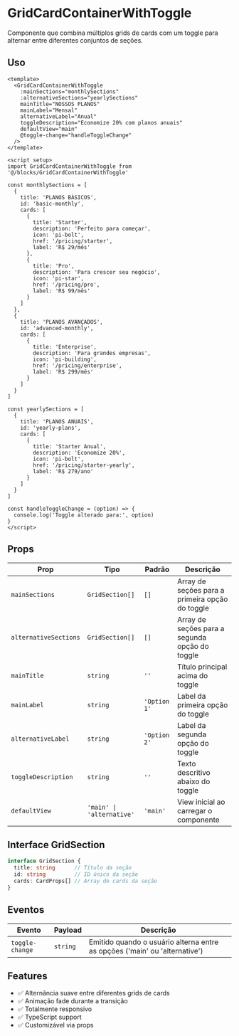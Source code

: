 # GridCardContainerWithToggle

Componente que combina múltiplos grids de cards com um toggle para alternar entre diferentes conjuntos de seções.

## Uso

```vue
<template>
  <GridCardContainerWithToggle
    :mainSections="monthlySections"
    :alternativeSections="yearlySections"
    mainTitle="NOSSOS PLANOS"
    mainLabel="Mensal"
    alternativeLabel="Anual"
    toggleDescription="Economize 20% com planos anuais"
    defaultView="main"
    @toggle-change="handleToggleChange"
  />
</template>

<script setup>
import GridCardContainerWithToggle from '@/blocks/GridCardContainerWithToggle'

const monthlySections = [
  {
    title: 'PLANOS BÁSICOS',
    id: 'basic-monthly',
    cards: [
      {
        title: 'Starter',
        description: 'Perfeito para começar',
        icon: 'pi-bolt',
        href: '/pricing/starter',
        label: 'R$ 29/mês'
      },
      {
        title: 'Pro',
        description: 'Para crescer seu negócio',
        icon: 'pi-star',
        href: '/pricing/pro',
        label: 'R$ 99/mês'
      }
    ]
  },
  {
    title: 'PLANOS AVANÇADOS',
    id: 'advanced-monthly',
    cards: [
      {
        title: 'Enterprise',
        description: 'Para grandes empresas',
        icon: 'pi-building',
        href: '/pricing/enterprise',
        label: 'R$ 299/mês'
      }
    ]
  }
]

const yearlySections = [
  {
    title: 'PLANOS ANUAIS',
    id: 'yearly-plans',
    cards: [
      {
        title: 'Starter Anual',
        description: 'Economize 20%',
        icon: 'pi-bolt',
        href: '/pricing/starter-yearly',
        label: 'R$ 279/ano'
      }
    ]
  }
]

const handleToggleChange = (option) => {
  console.log('Toggle alterado para:', option)
}
</script>
```

## Props

| Prop | Tipo | Padrão | Descrição |
|------|------|--------|-----------|
| `mainSections` | `GridSection[]` | `[]` | Array de seções para a primeira opção do toggle |
| `alternativeSections` | `GridSection[]` | `[]` | Array de seções para a segunda opção do toggle |
| `mainTitle` | `string` | `''` | Título principal acima do toggle |
| `mainLabel` | `string` | `'Option 1'` | Label da primeira opção do toggle |
| `alternativeLabel` | `string` | `'Option 2'` | Label da segunda opção do toggle |
| `toggleDescription` | `string` | `''` | Texto descritivo abaixo do toggle |
| `defaultView` | `'main' \| 'alternative'` | `'main'` | View inicial ao carregar o componente |

## Interface GridSection

```typescript
interface GridSection {
  title: string      // Título da seção
  id: string         // ID único da seção
  cards: CardProps[] // Array de cards da seção
}
```

## Eventos

| Evento | Payload | Descrição |
|--------|---------|-----------|
| `toggle-change` | `string` | Emitido quando o usuário alterna entre as opções ('main' ou 'alternative') |

## Features

- ✅ Alternância suave entre diferentes grids de cards
- ✅ Animação fade durante a transição
- ✅ Totalmente responsivo
- ✅ TypeScript support
- ✅ Customizável via props
